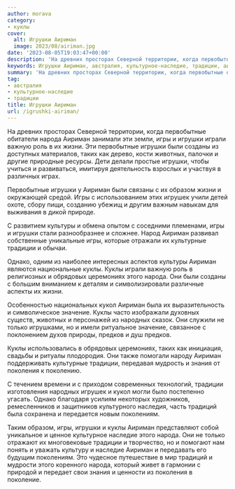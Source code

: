 ```yaml
---
author: morava
category:
- куклы
cover:
  alt: Игрушки Аириман
  image: 2023/08/airiman.jpg
date: '2023-08-05T19:03:47+00:00'
description: 'На древних просторах Северной территории, когда первобытные обитатели народа Аириман занимали эти земли, игры и игрушки играли важную роль в их жизни. Эти...'
keywords: Игрушки Аириман, австралия, культурное-наследие, традиции, аириман, игрушки, игры, куклы, народа, первобытные, жизни, играли, важную, роль, созданы, таких, животных, образом
summary: 'На древних просторах Северной территории, когда первобытные обитатели народа Аириман занимали эти земли, игры и игрушки играли важную роль в их жизни. Эти...'
tag:
- австралия
- культурное-наследие
- традиции
title: Игрушки Аириман
url: /igrushki-airiman/
---
```


На древних просторах Северной территории, когда первобытные обитатели народа Аириман занимали эти земли, игры и игрушки играли важную роль в их жизни. Эти первобытные игрушки были созданы из доступных материалов, таких как дерево, кости животных, палочки и другие природные ресурсы. Дети делали простые игрушки, чтобы учиться и развиваться, имитируя деятельность взрослых и участвуя в различных играх.

Первобытные игрушки у Аириман были связаны с их образом жизни и окружающей средой. Игры с использованием этих игрушек учили детей охоте, сбору пищи, созданию убежищ и другим важным навыкам для выживания в дикой природе.

С развитием культуры и обмена опытом с соседними племенами, игры и игрушки стали разнообразнее и сложнее. Народ Аириман развивал собственные уникальные игры, которые отражали их культурные традиции и обычаи.

Однако, одним из наиболее интересных аспектов культуры Аириман являются национальные куклы. Куклы играли важную роль в религиозных и обрядовых церемониях этого народа. Они были созданы с большим вниманием к деталям и символизировали различные аспекты их жизни.

Особенностью национальных кукол Аириман была их выразительность и символическое значение. Куклы часто изображали духовных существ, животных и персонажей из народных сказок. Они служили не только игрушками, но и имели ритуальное значение, связанное с поклонением духов природы, предков и душ предков.

Куклы использовались в обрядовых церемониях, таких как инициация, свадьбы и ритуалы плодородия. Они также помогали народу Аириман поддерживать культурные традиции, передавая мудрость и знания от поколения к поколению.

С течением времени и с приходом современных технологий, традиции изготовления народных игрушек и кукол могли было постепенно угасать. Однако благодаря усилиям некоторых художников, ремесленников и защитников культурного наследия, часть традиций была сохранена и передается новым поколениям.

Таким образом, игры, игрушки и куклы Аириман представляют собой уникальное и ценное культурное наследие этого народа. Они не только отражают их многовековые традиции и творчество, но и помогают нам понять и уважать культуру и наследие Аириман и передавать его будущим поколениям. Это чудесное путешествие в мир традиций и мудрости этого коренного народа, который живет в гармонии с природой и передает свои знания и ценности из поколения в поколение.